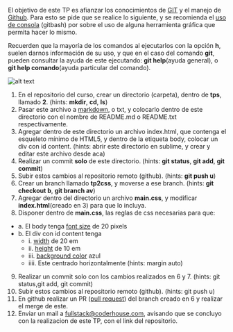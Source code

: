 El objetivo de este TP es afianzar los conocimientos de [GIT](https://git-scm.com/doc) y el manejo de [Github](https://help.github.com/). Para esto se pide que se realice lo siguiente, y se recomienda el [uso de consola](http://www.ubuntu-guia.com/2009/07/comandos-basicos-de-linux.html) (git­bash) por sobre el uso de alguna herramienta gráfica que permita hacer lo mismo.

Recuerden que la mayoría de los comandos al ejecutarlos con la opción **­h**​, suelen darnos información de su uso, y que en el caso del comando **git**​, pueden consultar la ayuda de este ejecutando: **git help**​(ayuda general), o **git help comando**​(ayuda particular del comando).

![alt text](http://www.markus-gattol.name/misc/mm/si/content/git_everthing_is_local.png "Gráfico de GIT-GitHub")

1. En el repositorio del curso, crear un directorio (carpeta), dentro de **tps**,​llamado **2**​. (hints: **mkdir**​, **cd**​, **ls**​)
2. Pasar este archivo a [markdown](https://help.github.com/articles/markdown-basics/), o txt, y colocarlo dentro de este directorio con el
nombre de README.md o README.txt respectivamente.
3. Agregar dentro de este directorio un archivo index.html, que contenga el esqueleto mínimo de HTML5, y dentro de la etiqueta body, colocar un div con id content. (hints: abrir este directorio en sublime, y crear y editar este archivo desde aca)
4. Realizar un commit **solo** ​de este directorio. (hints: **git status**​, **git add**,​ **git commit**​)
5. Subir estos cambios al repositorio remoto (github). (hints: **git push ­u**​)
6. Crear un branch llamado **tp2­css**​, y moverse a ese branch. (hints: **git checkout ­b**, **​git branch ­av**​)
7. Agregar dentro del directorio un archivo **main.css**​, y modificar **index.html**​(creado en 3)
para que lo incluya.
8. Disponer dentro de **main.css**​, las reglas de css necesarias para que:
  + a. El body tenga [font size](https://developer.mozilla.org/en-US/docs/Web/CSS/height) de 20 pixels
  + b. El div con id content tenga
     - i. [width](https://developer.mozilla.org/en-US/docs/Web/CSS/width) de 20 em
     - ii. [height](https://developer.mozilla.org/en-US/docs/Web/CSS/height) de 10 em
     - iii. [background color](https://developer.mozilla.org/en-US/docs/Web/CSS/background-color) azul
     - iiii. Este centrado horizontalmente (hints: margin auto)
9. Realizar un commit solo con los cambios realizados en 6 y 7. (hints: git status,​git add​, git commit​)
10. Subir estos cambios al repositorio remoto (github). (hints: git push ­u​)
11. En github realizar un PR ([pull request](https://help.github.com/articles/using-pull-requests/)) del branch creado en 6 y realizar el merge de este.
12. Enviar un mail a fullstack@coderhouse.com, avisando que se concluyo con la
realizacion de este TP, con el link del repositorio.